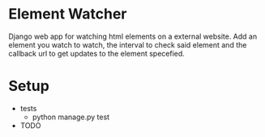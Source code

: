 # Element Watcher
Django web app for watching html elements on a external website. Add an element
you watch to watch, the interval to check said element and the callback url to
get updates to the element specefied.

# Setup
- tests
    - python manage.py test
- TODO